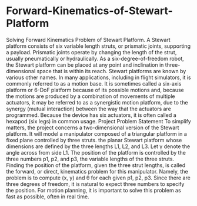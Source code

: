 # Forward-Kinematics-of-Stewart-Platform
Solving Forward Kinematics Problem of Stewart Platform. 
A Stewart platform consists of six variable length struts, or prismatic joints, supporting a payload. Prismatic joints operate by changing the length of the strut, usually pneumatically or hydraulically. As a six-degree-of-freedom robot, the Stewart platform can be placed at any point and inclination in three- dimensional space that is within its reach.
Stewart platforms are known by various other names. In many applications, including in flight simulators, it is commonly referred to as a motion base. It is sometimes called a six-axis platform or 6-DoF platform because of its possible motions and, because the motions are produced by a combination of movements of multiple actuators, it may be referred to as a synergistic motion platform, due to the synergy (mutual interaction) between the way that the actuators are programmed. Because the device has six actuators, it is often called a hexapod (six legs) in common usage.
Project Problem Statement
To simplify matters, the project concerns a two-dimensional version of the Stewart platform. It will model a manipulator composed of a triangular platform in a fixed plane controlled by three struts.
the planar Stewart platform whose dimensions are defined by the three lengths L1, L2, and L3. Let γ denote the angle across from side L1. The position of the platform is controlled by the three numbers p1, p2, and p3, the variable lengths of the three struts.
Finding the position of the platform, given the three strut lengths, is called the forward, or direct, kinematics problem for this manipulator. Namely, the problem is to compute (x, y) and θ for each given p1, p2, p3. Since there are three degrees of freedom, it is natural to expect three numbers to specify the position. For motion planning, it is important to solve this problem as fast as possible, often in real time.
